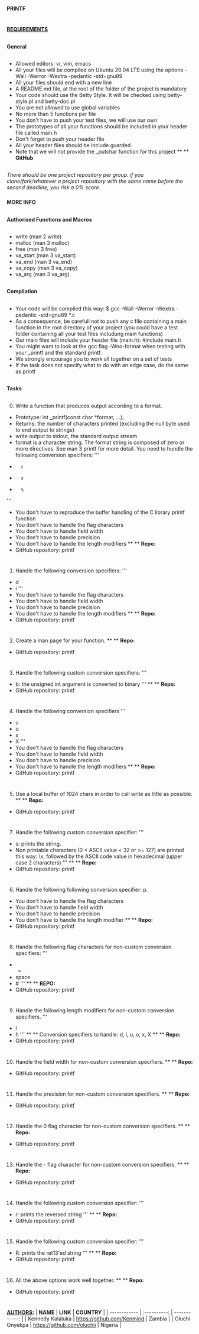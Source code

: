 __PRINTF__
#

<u>__REQUIREMENTS__</u>


##
__General__
##

* Allowed editors: vi, vim, emacs
* All your files will be compiled on Ubuntu 20.04 LTS using the options -Wall -Werror -Wextra -pedantic -std=gnu89
* All your files should end with a new line
* A README.md file, at the root of the folder of the project is mandatory
* Your code should use the Betty Style. It will be checked using betty-style.pl and betty-doc.pl
* You are not allowed to use global variables
* No more than 5 functions per file
* You don't have to push your test files, we will use our own
* The prototypes of all your functions should be included in your header file called main.h
* Don't forget to push your header file
* All your header files should be include guarded
* Note that we will not provide the \_putchar function for this project **
**
__GitHub__
##

_There should be one project repository per group. if you clone/fork/whatever a project repository with the same name before the second deadline, you risk a 0% score._

###
__MORE INFO__
###

##
__Authorised Functions and Macros__
##

* write (man 2 write)
* malloc (man 3 malloc)
* free (man 3 free)
* va_start (man 3 va_start)
* va_end (man 3 va_end)
* va_copy (man 3 va_copy)
* va_arg (man 3 va_arg)

##
__Compilation__
##

* Your code will be compiled this way:
	$ gcc -Wall -Werror -Wextra -pedantic -std=gnu89 *.c
* As a consequence, be carefull not to push any c file containing a main function in the root directory of your project (you could have a test folder containing all your test files includung main functions)
* Our main files will include your header file (main.h): #include main.h
* You might want to look at the gcc flag -Wno-format when testing with your \_printf and the standard printf.
* We strongly encourage you to work all together on a set of tests
* If the task does not specify what to do with an edge case, do the same as printf

##
__Tasks__
##

0. Write a function that produces output according to a format.
*	Prototype: int \_printf(const char \*format, ...);
*	Returns: the number of characters printed (excluding the null byte used to end output to strings)
*	write output to stdout, the standard output stream
*	format is a character string. The format string is composed of zero or more directives. See man 3 printf for more detail. You need to hundle the following conversion specifiers:
'''
*		c
*		s
*		%
'''
*	You don't have to reproduce the buffer handling of the C library printf function
*	You don't have to handle the flag characters
*	You don't have to handle field width
*	You don't have to handle precision
*	You don't have to handle the length modifiers **
**
__Repo:__
*	GitHub repository: printf
#

1. Handle the following conversion specifiers:
'''
*	d
*	i
'''
*	You don't have to handle the flag characters
*	You don't have to handle field width
*	You don't have to handle precision
*	You don't have to handle the length modifiers **
**
__Repo:__
*	GitHub repository: printf
#

2. Create a man page for your function. **
**
__Repo:__
*	GitHub repository: printf
#

3. Handle the following custom conversion specifiers:
'''
*	b: the unsigned int argument is converted to binary
''' **
**
__Repo:__
*	GitHub repository: printf
#

4. Handle the following conversion specifiers
'''
*	u
*	o
*	x
*	X
'''
*	You don't have to handle the flag characters
*	You don't have to handle field width
*	You don't have to handle precision
*	You don't have to handle the length modifiers **
**
__Repo:__
*	GitHub repository: printf
#

5. Use a local buffer of 1024 chars in order to call write as little as possible. **
**
__Repo:__
*	GitHub repository: printf
#

7. Handle the following custom conversion specifier:
'''
*	s: prints the string.
*	Non printable characters (0 < ASCII value < 32 or >= 127) are printed this way: \x, followed by the ASCII code value in hexadecimal (upper case 2 characters)
''' **
**
__Repo:__
*	GitHub repository: printf
#

6. Handle the following following conversion specifier: p.
*	You don't have to handle the flag characters
*	You don't have to handle field width
*	You don't have to handle precision
*	You don't have to handle the length modifier **
**
__Repo:__
*	GitHub repository: printf
#

8. Handle the following flag characters for non-custom conversion specifiers:
'''
*	+
*	space
*	\#
''' **
**
__REPO:__
*	GitHub repository: printf
#

9. Handle the following length modifiers for non-custom conversion specifiers.
'''
*	l
*	h
''' **
**
   Conversion specifiers to handle: d, i, u, o, x, X **
**
__Repo:__
*	GitHub repository: printf
#

10. Handle the field width for non-custom conversion specifiers. **
**
__Repo:__
*	GitHub repository: printf
#

11. Handle the precision for non-custom conversion specifiers. **
**
__Repo:__
*	GitHub repository: printf
#

12. Handle the 0 flag character for non-custom conversion specifiers. **
**
__Repo:__
*	GitHub repository: printf
#

13. Handle the - flag character for non-custom conversion specifiers. **
**
__Repo:__
*	GitHub repository: printf
#

14. Handle the following custom conversion specifier:
'''
*	r: prints the reversed string
''' **
**
__Repo:__
*	GitHub repository: printf
#

15. Handle the following custom conversion specifier:
'''
*	R: prints the ret13'ed string
''' **
**
__Repo:__
*	GitHub repository: printf
#

16. All the above options work well together. **
**
__Repo:__
*	GitHub repository: printf
#

<u>__AUTHORS:__</u>
| __NAME__ | __LINK__ | __COUNTRY__ |
| ------------ | :----------: | ------------: |
| Kennedy Kalaluka | https://github.com/Kenmind | Zambia |
| Oluchi Onyekpa | https://github.com/oluchii | Nigeria |
